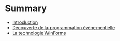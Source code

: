 # Summary

* [Introduction](README.md)
* [Découverte de la programmation évènementielle](chapters/01-paradigme-evenementiel.md)
* [La technologie WinForms](02-techno-winforms.md)

